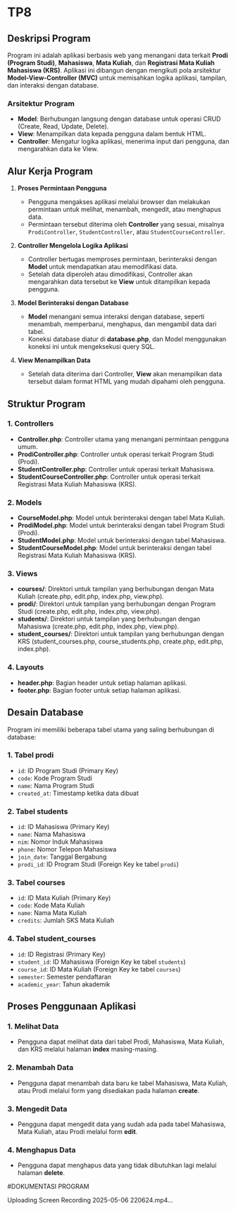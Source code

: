 # TP8

## Deskripsi Program
Program ini adalah aplikasi berbasis web yang menangani data terkait **Prodi (Program Studi)**, **Mahasiswa**, **Mata Kuliah**, dan **Registrasi Mata Kuliah Mahasiswa (KRS)**. Aplikasi ini dibangun dengan mengikuti pola arsitektur **Model-View-Controller (MVC)** untuk memisahkan logika aplikasi, tampilan, dan interaksi dengan database.

### Arsitektur Program
- **Model**: Berhubungan langsung dengan database untuk operasi CRUD (Create, Read, Update, Delete).
- **View**: Menampilkan data kepada pengguna dalam bentuk HTML.
- **Controller**: Mengatur logika aplikasi, menerima input dari pengguna, dan mengarahkan data ke View.

## Alur Kerja Program

1. **Proses Permintaan Pengguna**
   - Pengguna mengakses aplikasi melalui browser dan melakukan permintaan untuk melihat, menambah, mengedit, atau menghapus data.
   - Permintaan tersebut diterima oleh **Controller** yang sesuai, misalnya `ProdiController`, `StudentController`, atau `StudentCourseController`.

2. **Controller Mengelola Logika Aplikasi**
   - Controller bertugas memproses permintaan, berinteraksi dengan **Model** untuk mendapatkan atau memodifikasi data.
   - Setelah data diperoleh atau dimodifikasi, Controller akan mengarahkan data tersebut ke **View** untuk ditampilkan kepada pengguna.

3. **Model Berinteraksi dengan Database**
   - **Model** menangani semua interaksi dengan database, seperti menambah, memperbarui, menghapus, dan mengambil data dari tabel.
   - Koneksi database diatur di **database.php**, dan Model menggunakan koneksi ini untuk mengeksekusi query SQL.

4. **View Menampilkan Data**
   - Setelah data diterima dari Controller, **View** akan menampilkan data tersebut dalam format HTML yang mudah dipahami oleh pengguna.

## Struktur Program

### 1. **Controllers**
   - **Controller.php**: Controller utama yang menangani permintaan pengguna umum.
   - **ProdiController.php**: Controller untuk operasi terkait Program Studi (Prodi).
   - **StudentController.php**: Controller untuk operasi terkait Mahasiswa.
   - **StudentCourseController.php**: Controller untuk operasi terkait Registrasi Mata Kuliah Mahasiswa (KRS).

### 2. **Models**
   - **CourseModel.php**: Model untuk berinteraksi dengan tabel Mata Kuliah.
   - **ProdiModel.php**: Model untuk berinteraksi dengan tabel Program Studi (Prodi).
   - **StudentModel.php**: Model untuk berinteraksi dengan tabel Mahasiswa.
   - **StudentCourseModel.php**: Model untuk berinteraksi dengan tabel Registrasi Mata Kuliah Mahasiswa (KRS).

### 3. **Views**
   - **courses/**: Direktori untuk tampilan yang berhubungan dengan Mata Kuliah (create.php, edit.php, index.php, view.php).
   - **prodi/**: Direktori untuk tampilan yang berhubungan dengan Program Studi (create.php, edit.php, index.php, view.php).
   - **students/**: Direktori untuk tampilan yang berhubungan dengan Mahasiswa (create.php, edit.php, index.php, view.php).
   - **student_courses/**: Direktori untuk tampilan yang berhubungan dengan KRS (student_courses.php, course_students.php, create.php, edit.php, index.php).

### 4. **Layouts**
   - **header.php**: Bagian header untuk setiap halaman aplikasi.
   - **footer.php**: Bagian footer untuk setiap halaman aplikasi.

## Desain Database

Program ini memiliki beberapa tabel utama yang saling berhubungan di database:

### 1. **Tabel prodi**
   - `id`: ID Program Studi (Primary Key)
   - `code`: Kode Program Studi
   - `name`: Nama Program Studi
   - `created_at`: Timestamp ketika data dibuat

### 2. **Tabel students**
   - `id`: ID Mahasiswa (Primary Key)
   - `name`: Nama Mahasiswa
   - `nim`: Nomor Induk Mahasiswa
   - `phone`: Nomor Telepon Mahasiswa
   - `join_date`: Tanggal Bergabung
   - `prodi_id`: ID Program Studi (Foreign Key ke tabel `prodi`)

### 3. **Tabel courses**
   - `id`: ID Mata Kuliah (Primary Key)
   - `code`: Kode Mata Kuliah
   - `name`: Nama Mata Kuliah
   - `credits`: Jumlah SKS Mata Kuliah

### 4. **Tabel student_courses**
   - `id`: ID Registrasi (Primary Key)
   - `student_id`: ID Mahasiswa (Foreign Key ke tabel `students`)
   - `course_id`: ID Mata Kuliah (Foreign Key ke tabel `courses`)
   - `semester`: Semester pendaftaran
   - `academic_year`: Tahun akademik

## Proses Penggunaan Aplikasi

### 1. **Melihat Data**
   - Pengguna dapat melihat data dari tabel Prodi, Mahasiswa, Mata Kuliah, dan KRS melalui halaman **index** masing-masing.

### 2. **Menambah Data**
   - Pengguna dapat menambah data baru ke tabel Mahasiswa, Mata Kuliah, atau Prodi melalui form yang disediakan pada halaman **create**.

### 3. **Mengedit Data**
   - Pengguna dapat mengedit data yang sudah ada pada tabel Mahasiswa, Mata Kuliah, atau Prodi melalui form **edit**.

### 4. **Menghapus Data**
   - Pengguna dapat menghapus data yang tidak dibutuhkan lagi melalui halaman **delete**.

#DOKUMENTASI PROGRAM

Uploading Screen Recording 2025-05-06 220624.mp4…


